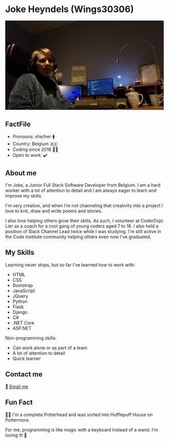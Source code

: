 # Joke Heyndels (Wings30306)
![Jo posing in her home office](cover2.jpg)

## FactFile
- Pronouns: she/her 🚺
- Country: Belgium 🇧🇪
- Coding since 2018 👩‍💻
- Open to work: ✔️

## About me
I'm Joke, a Junior Full Stack Software Developer from Belgium. I am a hard worker with a lot of attention to detail and I am always eager to learn and improve my skills.

I'm very creative, and when I'm not channeling that creativity into a project I love to knit, draw and write poems and stories.

I also love helping others grow their skills. As such, I volunteer at CoderDojo Lier as a coach for a cool gang of young coders aged 7 to 18. I also held a position of Slack Channel Lead twice while I was studying. I'm still active in the Code Institute community helping others even now I've graduated.

## My Skills
Learning never stops, but so far I've learned how to work with:
- HTML
- CSS
- Bootstrap
- JavaScript
- JQuery
- Python
- Flask
- Django
- C#
- .NET Core
- ASP.&#8203;NET

Non-programming skills:
- Can work alone or as part of a team
- A lot of attention to detail
- Quick learner

## Contact me
📧 [Email me](mailto:jo_hannah@outlook.com)

## Fun Fact
🧙‍♀️ I'm a complete Potterhead and was sorted into Hufflepuff House on Pottermore.

For me, programming is like magic with a keyboard instead of a wand. I'm loving it! 🤩

<!--
**Wings30306/Wings30306** is a ✨ _special_ ✨ repository because its `README.md` (this file) appears on your GitHub profile.

Here are some ideas to get you started:

- 🔭 I’m currently working on ...
- 🌱 I’m currently learning ...
- 👯 I’m looking to collaborate on ...
- 🤔 I’m looking for help with ...
- 💬 Ask me about ...
- 📫 How to reach me: ...
- 😄 Pronouns: ...
- ⚡ Fun fact: ...
-->
